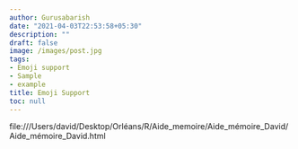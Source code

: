 ```yaml
---
author: Gurusabarish
date: "2021-04-03T22:53:58+05:30"
description: ""
draft: false
image: /images/post.jpg
tags:
- Emoji support
- Sample
- example
title: Emoji Support
toc: null
---
```



file:///Users/david/Desktop/Orléans/R/Aide_memoire/Aide_mémoire_David/Aide_mémoire_David.html



